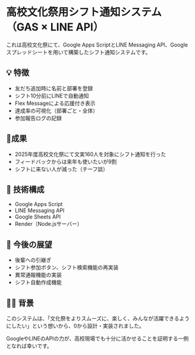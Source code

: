 # 高校文化祭用シフト通知システム（GAS × LINE API）

これは高校文化祭にて、Google Apps ScriptとLINE Messaging API、Googleスプレッドシートを用いて構築したシフト通知システムです。

## 💡 特徴
- 友だち追加時に名前と部署を登録
- シフト10分前にLINEで自動通知
- Flex Messageによる応援付き表示
- 達成率の可視化（部署ごと・全体）
- 参加報告ログの記録

## 🚩成果
- 2025年度高校文化祭にて文実160人を対象にシフト通知を行った
- フィードバックからは来年も使いたいが9割
- シフトに来ない人が減った（チーフ談）

## 🔧 技術構成
- Google Apps Script
- LINE Messaging API
- Google Sheets API
- Render（Node.jsサーバー）

## 🔭 今後の展望
- 後輩への引継ぎ
- シフト参加ボタン、シフト検索機能の再実装
- 異常通報機能の実装
- シフト自動作成機能
  


## 🙋‍♂️ 背景
このシステムは、「文化祭をよりスムーズに、楽しく、みんなが活躍できるようにしたい」という想いから、0から設計・実装されました。

GoogleやLINEのAPIの力が、高校現場でも十分に活かせることを証明する一例となれば幸いです。
